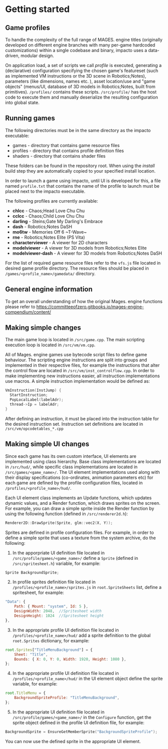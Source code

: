 # Getting started

## Game profiles

To handle the complexity of the full range of MAGES. engine titles (originally developed on different engine branches with many per-game hardcoded customizations) within a single codebase and binary, impacto uses a data-driven, modular design.

On application load, a set of scripts we call *profile* is executed, generating a (declarative) configuration specifying the chosen game's featureset (such as implemented VM instructions or the 3D scene in Robotics;Notes), parameters (like dimensions, names etc. ), asset location/use and "game objects" (menus/UI, database of 3D models in Robotics;Notes, built from primitives). `/profiles/` contains these scripts. `/src/profile/` has the host code to execute them and manually deserialize the resulting configuration into global state.

## Running games
The following directories must be in the same directory as the impacto executable:

* games - directory that contains game resource files
* profiles - directory that contains profile definition files
* shaders - directory that contains shader files

These folders can be found in the repository root. When using the *install* build step they are automatically copied to your specified install location.

In order to launch a game using impacto, until UI is developed for this, a file named `profile.txt` that contains the name of the profile to launch must be placed next to the impacto executable.

The following profiles are currently available:

* **chlcc** - Chaos;Head Love Chu Chu
* **cclcc** - Chaos;Child Love Chu Chu
* **darling** - Steins;Gate My Darling's Embrace
* **dash** - Robotics;Notes DaSH
* **mo6tw** - Memories Off 6 ~T-Wave~
* **rne** - Robotics;Notes Elite (PS Vita)
* **characterviewer** - A viewer for 2D characters
* **modelviewer** - A viewer for 3D models from Robotics;Notes Elite
* **modelviewer-dash** - A viewer for 3D models from Robotics;Notes DaSH

For the list of required game resource files refer to the `vfs.js` file located in desired game profile directory. The resource files should be placed in `/games/<profile_name>/gamedata/` directory.

## General engine information
To get an overall understanding of how the original Mages. engine functions please refer to https://committeeofzero.gitbooks.io/mages-engine-compendium/content/

## Making simple changes
The main game loop is located in `/src/game.cpp`. The main scripting execution loop is located in `/src/vm/vm.cpp`.

All of Mages. engine games use bytecode script files to define game behaviour.
The scripting engine instructions are split into groups and implemented in their respective files, for example the instructions that alter the control flow are located in `/src/vm/inst_controlflow.cpp`.
In order to make implementing new instructions easier, all instruction implementations use macros. A simple instruction implementation would be defined as:

```cpp
VmInstruction(InstJump) {
  StartInstruction;
  PopLocalLabel(labelAdr);
  thread->Ip = labelAdr;
}
```

After defining an instruction, it must be placed into the instruction table for the desired instruction set. Instruction set definitions are located in `/src/vm/opcodetables_*.cpp`

## Making simple UI changes
Since each game has its own custom interface, UI elements are implemented using class hierarchy. Base class implementations are located in `/src/hud/`, while specific class implementations are located in `/src/games/<game_name>/`. The UI element implementations used along with their display specifications (co-ordinates, animation parameters etc) for each game are defined by the profile configuration files, located in `/profiles/<profile_name>/hud/`.

Each UI element class implements an Update functions, which updates dynamic values, and a Render function, which draws sprites on the screen. For example, you can draw a simple sprite inside the Render function by using the following function (defined in `/src/renderer2d.h`):

```cpp
Renderer2D::DrawSprite(Sprite, glm::vec2(X, Y));
```

Sprites are defined in profile configuration files. For example, in order to define a simple sprite that uses a texture from the system archive, do the following:

1. In the apporpriate UI definition file located in `/src/profile/games/<game_name>/` define a `Sprite` (defined in `/src/spritesheet.h`) variable, for example:

```cpp
Sprite BackgroundSprite;
```

2. In profile sprites definition file located in `/profiles/<profile_name>/sprites.js` in `root.SpriteSheets` list, define a spritesheet, for example:

```javascript
"Data": {
    Path: { Mount: "system", Id: 5 },
    DesignWidth: 2048,  //Spritesheet width
    DesignHeight: 1024  //Spritesheet height
},
```

3. In the appropriate profile UI definition file located in `/profiles/<profile_name>/hud/` add a sprite definition to the global `root.Sprites` dictionary, for example:

```javascript
root.Sprites["TitleMenuBackground"] = {
    Sheet: "Title",
    Bounds: { X: 0, Y: 0, Width: 1920, Height: 1080 },
};
```

4. In the appropriate profile UI definition file located in `/profiles/<profile_name>/hud/` in the UI element object define the sprite variable, for example:

```javascript
root.TitleMenu = {
    BackgroundSpriteProfile: "TitleMenuBackground",
};
```

5. In the appropriate UI definition file located in `/src/profile/games/<game_name>/` in the `Configure` function, get the sprite object defined in the profile UI definition file, for example:

```cpp
BackgroundSprite = EnsureGetMemberSprite("BackgroundSpriteProfile");
```

You can now use the defined sprite in the appropriate UI element.  
